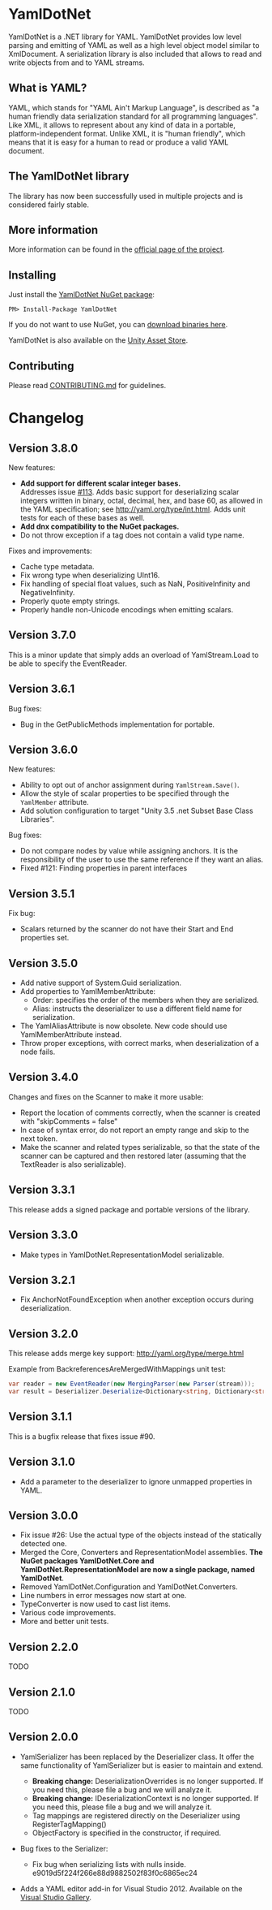 # YamlDotNet

YamlDotNet is a .NET library for YAML. YamlDotNet provides low level parsing and emitting of YAML as well as a high level object model similar to XmlDocument. A serialization library is also included that allows to read and write objects from and to YAML streams.

## What is YAML?

YAML, which stands for "YAML Ain't Markup Language", is described as "a human friendly data serialization standard for all programming languages". Like XML, it allows to represent about any kind of data in a portable, platform-independent format. Unlike XML, it is "human friendly", which means that it is easy for a human to read or produce a valid YAML document.

## The YamlDotNet library

The library has now been successfully used in multiple projects and is considered fairly stable.

## More information

More information can be found in the [official page of the project](http://aaubry.net/pages/yamldotnet.html).

## Installing

Just install the [YamlDotNet NuGet package](http://www.nuget.org/packages/YamlDotNet/):

```
PM> Install-Package YamlDotNet
```

If you do not want to use NuGet, you can [download binaries here](https://ci.appveyor.com/project/aaubry/yamldotnet).

YamlDotNet is also available on the [Unity Asset Store](https://www.assetstore.unity3d.com/en/#!/content/36292).

## Contributing

Please read [CONTRIBUTING.md](CONTRIBUTING.md) for guidelines.

# Changelog

## Version 3.8.0

New features:

* **Add support for different scalar integer bases.**  
  Addresses issue [#113](https://github.com/aaubry/YamlDotNet/issues/113). Adds basic support for deserializing scalar integers
  written in binary, octal, decimal, hex, and base 60, as allowed in the YAML
  specification; see http://yaml.org/type/int.html. Adds unit tests for each
  of these bases as well.
* **Add dnx compatibility to the NuGet packages.**
* Do not throw exception if a tag does not contain a valid type name.

Fixes and improvements:

* Cache type metadata.
* Fix wrong type when deserializing UInt16.
* Fix handling of special float values, such as NaN, PositiveInfinity and NegativeInfinity.
* Properly quote empty strings.
* Properly handle non-Unicode encodings when emitting scalars.

## Version 3.7.0

This is a minor update that simply adds an overload of YamlStream.Load to be able to specify the EventReader.

## Version 3.6.1

Bug fixes:

  * Bug in the GetPublicMethods implementation for portable.

## Version 3.6.0

New features:

  * Ability to opt out of anchor assignment during `YamlStream.Save()`.
  * Allow the style of scalar properties to be specified through the `YamlMember` attribute.
  * Add solution configuration to target "Unity 3.5 .net Subset Base Class Libraries".

Bug fixes:

  * Do not compare nodes by value while assigning anchors. It is the responsibility of the user to use the same reference if they want an alias.
  * Fixed #121: Finding properties in parent interfaces

## Version 3.5.1

Fix bug:

* Scalars returned by the scanner do not have their Start and End properties set.

## Version 3.5.0

* Add native support of System.Guid serialization.
* Add properties to YamlMemberAttribute:
    * Order: specifies the order of the members when they are serialized.
    * Alias: instructs the deserializer to use a different field name for serialization.
* The YamlAliasAttribute is now obsolete. New code should use YamlMemberAttribute instead.
* Throw proper exceptions, with correct marks, when deserialization of a node fails.

## Version 3.4.0

Changes and fixes on the Scanner to make it more usable:

* Report the location of comments correctly, when the scanner is created with "skipComments = false"
* In case of syntax error, do not report an empty range and skip to the next token.
* Make the scanner and related types serializable, so that the state of the scanner can be captured and then restored later (assuming that the TextReader is also serializable).

## Version 3.3.1

This release adds a signed package and portable versions of the library.

## Version 3.3.0

* Make types in YamlDotNet.RepresentationModel serializable.

## Version 3.2.1

* Fix AnchorNotFoundException when another exception occurs during deserialization.

## Version 3.2.0

This release adds merge key support: http://yaml.org/type/merge.html

Example from BackreferencesAreMergedWithMappings unit test:

```C#
var reader = new EventReader(new MergingParser(new Parser(stream)));
var result = Deserializer.Deserialize<Dictionary<string, Dictionary<string, string>>>(parser);
```

## Version 3.1.1

This is a bugfix release that fixes issue #90.

## Version 3.1.0

* Add a parameter to the deserializer to ignore unmapped properties in YAML.

## Version 3.0.0

* Fix issue #26: Use the actual type of the objects instead of the statically detected one.
* Merged the Core, Converters and RepresentationModel assemblies. **The NuGet packages YamlDotNet.Core and YamlDotNet.RepresentationModel are now a single package, named YamlDotNet**.
* Removed YamlDotNet.Configuration and YamlDotNet.Converters.
* Line numbers in error messages now start at one.
* TypeConverter is now used to cast list items.
* Various code improvements.
* More and better unit tests.

## Version 2.2.0

TODO

## Version 2.1.0

TODO

## Version 2.0.0

* YamlSerializer has been replaced by the Deserializer class. It offer the same functionality of YamlSerializer but is easier to maintain and extend.
  * **Breaking change:** DeserializationOverrides is no longer supported. If you need this, please file a bug and we will analyze it.
  * **Breaking change:** IDeserializationContext is no longer supported. If you need this, please file a bug and we will analyze it.
  * Tag mappings are registered directly on the Deserializer using RegisterTagMapping()
  * ObjectFactory is specified in the constructor, if required.

* Bug fixes to the Serializer:
  * Fix bug when serializing lists with nulls inside. e9019d5f224f266e88d9882502f83f0c6865ec24

* Adds a YAML editor add-in for Visual Studio 2012. Available on the [Visual Studio Gallery](http://visualstudiogallery.msdn.microsoft.com/34423c06-f756-4721-8394-bc3d23b91ca7).
